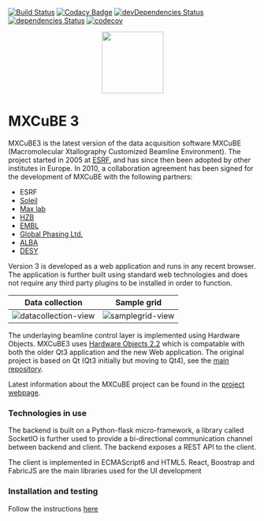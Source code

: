 [![Build Status](https://travis-ci.org/marcus-oscarsson/mxcube3.svg?branch=master)](https://travis-ci.org/marcus-oscarsson/mxcube3) [![Codacy Badge](https://api.codacy.com/project/badge/Grade/bbd01f8f93ac4f6f9d4243142d35a7f8)](https://www.codacy.com/app/oscarsso/mxcube3_2?utm_source=github.com&amp;utm_medium=referral&amp;utm_content=mxcube/mxcube3&amp;utm_campaign=Badge_Grade)
[![devDependencies Status](https://david-dm.org/mxcube/mxcube3/dev-status.svg)](https://david-dm.org/mxcube/mxcube3?type=dev)
[![dependencies Status](https://david-dm.org/mxcube/mxcube3/status.svg)](https://david-dm.org/mxcube/mxcube3)
[![codecov](https://codecov.io/gh/bsxcube/bsx3/branch/master/graph/badge.svg)](https://codecov.io/gh/bsxcube/bsx3)

<p align="center"><img src="http://mxcube.github.io/mxcube/img/mxcube_logo20.png" width="125"/></p>

# MXCuBE 3
MXCuBE3 is the latest version of the data acquisition software MXCuBE (Macromolecular Xtallography Customized Beamline Environment). The project started in 2005 at [ESRF](http://www.esrf.eu), and has since then been adopted by other institutes in Europe. In 2010, a collaboration agreement has been signed for the development of MXCuBE with the following partners:

* ESRF
* [Soleil](http://www.synchrotron-soleil.fr/)
* [Max lab](https://www.maxlab.lu.se/)
* [HZB](http://www.helmholtz-berlin.de/)
* [EMBL](http://www.embl.org/)
* [Global Phasing Ltd.](http://www.globalphasing.com/)
* [ALBA](https://www.cells.es/en)
* [DESY](https://www.desy.de)

Version 3 is developed as a web application and runs in any recent browser. The application is further built using standard web technologies and does not require any third party plugins to be installed in order to function. 

 Data collection           | Sample grid
:-------------------------:|:-------------------------:
![datacollection-view](https://user-images.githubusercontent.com/4331447/42496925-d983bf3e-8427-11e8-890e-898dda649101.png)|![samplegrid-view](https://user-images.githubusercontent.com/4331447/42496937-e8547b34-8427-11e8-9447-645e6d7f1dc5.png)

The underlaying beamline control layer is implemented using Hardware Objects. MXCuBE3 uses [Hardware Objects 2.2](https://github.com/mxcube/HardwareRepository/tree/2.2) which is compatable with both the older Qt3 application and the new Web application. The original project is based on Qt (Qt3 initially but moving to Qt4), see the [main repository](https://github.com/mxcube/mxcube). 

Latest information about the MXCuBE project can be found in the
[project webpage](http://mxcube.github.io/mxcube/).

### Technologies in use

The backend is built on a Python-flask micro-framework, a library called SocketIO is further used to provide a bi-directional communication channel between backend and client. The backend exposes a REST API to the client.

The client is implemented in ECMAScript6 and HTML5. React, Boostrap and FabricJS are the main libraries used for the UI development

### Installation and testing

Follow the instructions [here](https://github.com/mxcube/mxcube3/wiki)



